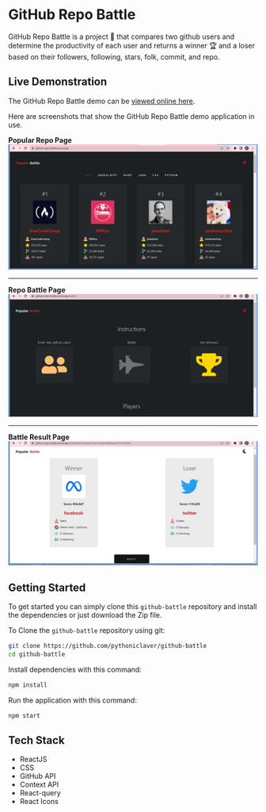 # GitHub Repo Battle

GitHub Repo Battle is a project 🔭 that compares two github users and determine the productivity of each user and returns a winner 🏆 and a loser based on their followers, following, stars, folk, commit, and repo.


## Live Demonstration

The GitHub Repo Battle demo can be [viewed online here](https://github-repo-battle.vercel.app/).

Here are screenshots that show the GitHub Repo Battle demo application in use.

**Popular Repo Page**
<img src="./src/asset/Screenshot (277).png" alt="Popular Repo Page" title="Popular Repo Page">

---

**Repo Battle Page**
<img src="./src/asset/Screenshot (278).png" alt="Repo Battle Page" title="Repo Battle Page">

---

**Battle Result Page**
<img src="./src/asset/Screenshot (279).png" alt="Battle Result Page" title="Battle Result Page">




## Getting Started
To get started  you can simply clone this `github-battle` repository and install the dependencies or just download the Zip file.

To Clone the `github-battle` repository using git:

```bash
git clone https://github.com/pythoniclaver/github-battle
cd github-battle
```

Install dependencies with this command:
```bash
npm install
```

Run the application with this command:
```bash
npm start
```

## Tech Stack
* ReactJS
* CSS
* GitHub API
* Context API
* React-query
* React Icons

